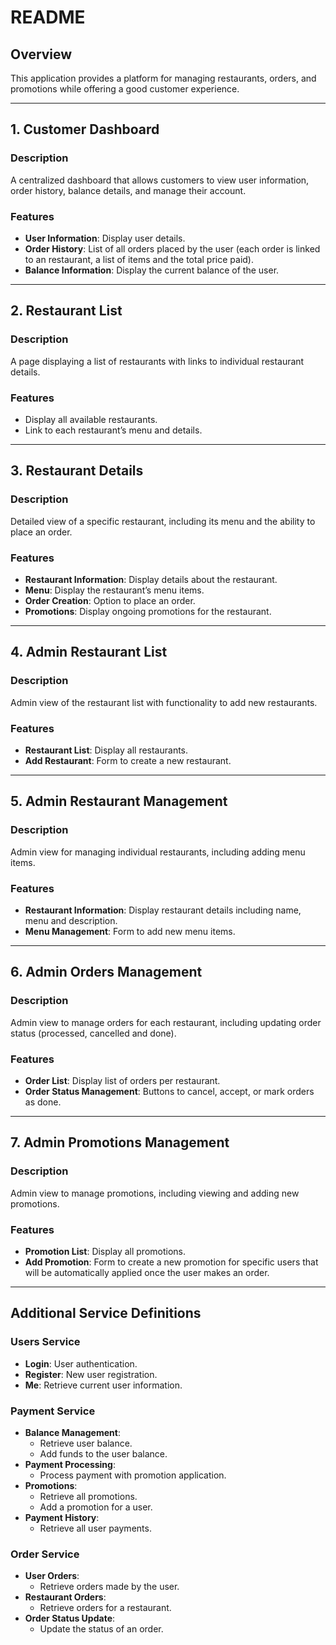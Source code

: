 # README

## Overview
This application provides a platform for managing restaurants, orders, and promotions while offering a good customer experience.

---

## 1. Customer Dashboard
### Description
A centralized dashboard that allows customers to view user information, order history, balance details, and manage their account.

### Features
- **User Information**: Display user details.
- **Order History**: List of all orders placed by the user (each order is linked to an restaurant, a list of items and the total price paid).
- **Balance Information**: Display the current balance of the user.

---

## 2. Restaurant List
### Description
A page displaying a list of restaurants with links to individual restaurant details.

### Features
- Display all available restaurants.
- Link to each restaurant’s menu and details.

---

## 3. Restaurant Details
### Description
Detailed view of a specific restaurant, including its menu and the ability to place an order.

### Features
- **Restaurant Information**: Display details about the restaurant.
- **Menu**: Display the restaurant’s menu items.
- **Order Creation**: Option to place an order.
- **Promotions**: Display ongoing promotions for the restaurant.

---

## 4. Admin Restaurant List
### Description
Admin view of the restaurant list with functionality to add new restaurants.

### Features
- **Restaurant List**: Display all restaurants.
- **Add Restaurant**: Form to create a new restaurant.

---

## 5. Admin Restaurant Management
### Description
Admin view for managing individual restaurants, including adding menu items.

### Features
- **Restaurant Information**: Display restaurant details including name, menu and description.
- **Menu Management**: Form to add new menu items.

---

## 6. Admin Orders Management
### Description
Admin view to manage orders for each restaurant, including updating order status (processed, cancelled and done).

### Features
- **Order List**: Display list of orders per restaurant.
- **Order Status Management**: Buttons to cancel, accept, or mark orders as done.

---

## 7. Admin Promotions Management
### Description
Admin view to manage promotions, including viewing and adding new promotions.

### Features
- **Promotion List**: Display all promotions.
- **Add Promotion**: Form to create a new promotion for specific users that will be automatically applied once the user makes an order.

---

## Additional Service Definitions

### Users Service
- **Login**: User authentication.
- **Register**: New user registration.
- **Me**: Retrieve current user information.

### Payment Service
- **Balance Management**:
  - Retrieve user balance.
  - Add funds to the user balance.
- **Payment Processing**:
  - Process payment with promotion application.
- **Promotions**:
  - Retrieve all promotions.
  - Add a promotion for a user.
- **Payment History**:
  - Retrieve all user payments.

### Order Service
- **User Orders**:
  - Retrieve orders made by the user.
- **Restaurant Orders**:
  - Retrieve orders for a restaurant.
- **Order Status Update**:
  - Update the status of an order.

